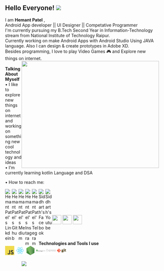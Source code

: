 ## Hello Everyone! <img src="https://user-images.githubusercontent.com/81707452/113471561-d7a88a80-947a-11eb-9966-4f05614a16b5.gif" width="30px">

I am <a href="https://github.com/Hemu43362" style="text-decoration:none;"><b> Hemant Patel</b> </a>,</br>
Android App developer || UI Designer || Competative Programmer </br>
I'm currently pursuing my B.Tech Second Year in Information-Technology stream from National Institute of Technology Raipur.</br>
Currently working on make Android Apps with Android Studio Using JAVA language. Also I can design & create prototypes in Adobe XD.</br>
Besides programming, I love to play Video Games 🎮 and Explore new things on internet.
</br>
<img align="right" height="350px" width="450px" src="https://raw.githubusercontent.com/abhisheknaiidu/abhisheknaiidu/master/code.gif"/>
</br>
<b>Talking About Myself</b></br>
•  I like to explore new things on internet and working on something new cool technology and ideas 
</br>
•  I’m currently learning kotlin Language and DSA</br>
<!--
•  I’m currently looking to collaborate in <a href="https://github.com/Gautam-Arora24/bloodInNeed-frontend">Blood In Need</a></br>
•  Fun fact: I can sleep for 12 hours straight</br>
•  I'm always open to have a chit-chat with you :) </br>
-->
•  How to reach me: </br>

<a href="https://www.linkedin.com/in/hemant-patel-android-app-developer/">
  <img align="left" alt="Hemant Patel's Linkdein" width="22px" src="https://svgshare.com/i/ViU.svg" />  
</a>
<a href="https://github.com/Hemu43362">
  <img align="left" alt="Hemant Patel's Github" width="22px" src="https://cdn.jsdelivr.net/npm/simple-icons@v3/icons/github.svg" />
</a>
<a href="https://hemant-patel.medium.com/">
  <img align="left" alt="Hemant Patel's Medium" width="22px" src="https://svgshare.com/i/VjH.svg" />
</a>
<a href="https://instagram.com/hemantp4tel/">
  <img align="left" alt="Hemant Patel's Instagram" width="22px" src="https://svgshare.com/i/Vj7.svg" />
</a>
<a href="https://t.me/HemantP4tel">
  <img align="left" alt="Hemant Patel's Telegram" width="22px" src="https://svgshare.com/i/Vk8.svg" />
</a>
<a href="https://www.facebook.com/profile.php?id=100035680522536">
  <img align="left" alt="Siddharth's Facebook" width="22px" src="https://cdn.jsdelivr.net/npm/simple-icons@v3/icons/facebook.svg" />
</a>
<a href="https://www.youtube.com/channel/UCA5u7UsgPS-aJqOjQoQPjPQ">
  <img align="left" alt="Siddharth's Youtube" width="22px" src="https://cdn.jsdelivr.net/npm/simple-icons@v3/icons/youtube.svg" />
</a>
<br/>
<br/>




<br/>
<br/>
</br>
<a href="https://github.com/Hemu43362"><img height="30px" width="30px" src="https://cdn.pixabay.com/photo/2017/08/05/11/24/logo-2582757__340.png"/></a>
<a href="https://www.linkedin.com/in/hemant-patel-android-app-developer/"><img height="30px" width="30px" src="https://cdn.pixabay.com/photo/2017/08/22/11/56/linked-in-2668700__340.png"/></a>
<a href="#"><img height="30px" width="30px" src="https://cdn.pixabay.com/photo/2016/08/09/17/52/instagram-1581266__340.jpg"/></a>
</br>
<br/>
</br>
<br/>
<b>Technologies and Tools I use</b></br>
<img height ="30px" width="30px" src="https://raw.githubusercontent.com/github/explore/80688e429a7d4ef2fca1e82350fe8e3517d3494d/topics/javascript/javascript.png"/>
<img height ="30px" width="30px" src="https://raw.githubusercontent.com/github/explore/80688e429a7d4ef2fca1e82350fe8e3517d3494d/topics/react/react.png"/>
<img height ="30px" width="30px" src="https://raw.githubusercontent.com/github/explore/80688e429a7d4ef2fca1e82350fe8e3517d3494d/topics/nodejs/nodejs.png"/>
<img height ="30px" width="30px" src="https://raw.githubusercontent.com/github/explore/80688e429a7d4ef2fca1e82350fe8e3517d3494d/topics/mongodb/mongodb.png"/>
<img height ="30px" width="30px" src="https://raw.githubusercontent.com/github/explore/80688e429a7d4ef2fca1e82350fe8e3517d3494d/topics/express/express.png"/>
<img height ="30px" width="30px" src="https://raw.githubusercontent.com/github/explore/80688e429a7d4ef2fca1e82350fe8e3517d3494d/topics/git/git.png"/>
</br>
</br>
<img align="right" height="auto" width="450px" src="https://github-readme-stats.vercel.app/api?username=Hemu43362&&show_icons=true&title_color=ffffff&icon_color=00B2DF&text_color=daf7dc&bg_color=003140"/>
